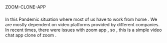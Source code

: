 #### 
ZOOM-CLONE-APP

##### 
In this Pandemic situation where most of us have to work from home . We are mostly dependent on video platforms provided by different companies.
In recent times, there were issues with zoom app , so , this is a simple video chat app clone of zoom .


